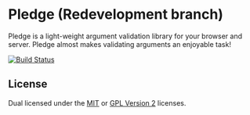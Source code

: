 
# Pledge (Redevelopment branch) #

Pledge is a light-weight argument validation library for your browser and server. Pledge almost makes validating arguments an enjoyable task!

[![Build Status][travis-status]][travis]


## License ##

Dual licensed under the [MIT][mit] or [GPL Version 2][gpl]
licenses.


[gpl]: http://opensource.org/licenses/gpl-2.0.php
[mit]: http://opensource.org/licenses/mit-license.php
[travis]: http://secure.travis-ci.org/rowanmanning/pledge
[travis-status]: https://secure.travis-ci.org/rowanmanning/pledge.png?branch=master
